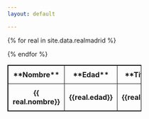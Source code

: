 ```yaml
---
layout: default

---
```


<table style="width: 60%; border: 1px solid black; border-collapse: collapse;">
   <tr>
      <th style="border: 1px solid; padding: 10px;">**Nombre**</th>
      <th style="border: 1px solid; padding: 10px;">**Edad**</th>
      <th style="border: 1px solid; padding: 10px;">**Titulos**</th>
   </tr>

   {% for real in site.data.realmadrid  %}
   <tr>
      <th style="border: 1px solid; padding: 10px;">{{ real.nombre}} </th>  
      <th style="border: 1px solid; padding: 10px;">{{real.edad}} </th>
      <th style="border: 1px solid; padding: 10px;">{{real.titulos}} </th>
   </tr>
   {% endfor %}


</table>